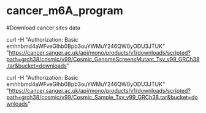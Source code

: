 # cancer_m6A_program

#Download cancer sites data

curl -H "Authorization: Basic emhhbmd4aWFveGlhb0Bpb3ouYWMuY246QW0yODU3JTUK" "https://cancer.sanger.ac.uk/api/mono/products/v1/downloads/scripted?path=grch38/cosmic/v99/Cosmic_GenomeScreensMutant_Tsv_v99_GRCh38.tar&bucket=downloads"

curl -H "Authorization: Basic emhhbmd4aWFveGlhb0Bpb3ouYWMuY246QW0yODU3JTUK" "https://cancer.sanger.ac.uk/api/mono/products/v1/downloads/scripted?path=grch38/cosmic/v99/Cosmic_Sample_Tsv_v99_GRCh38.tar&bucket=downloads"
